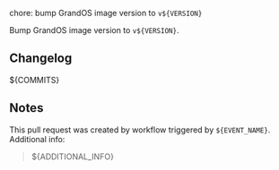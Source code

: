 chore: bump GrandOS image version to `v${VERSION}`

Bump GrandOS image version to `v${VERSION}`.

## Changelog

${COMMITS}

## Notes

This pull request was created by workflow triggered by `${EVENT_NAME}`.
Additional info:
> ${ADDITIONAL_INFO}

